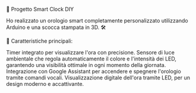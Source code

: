 🚀 Progetto Smart Clock DIY

Ho realizzato un orologio smart completamente personalizzato utilizzando Arduino e una scocca stampata in 3D. 🛠️

🔹 Caratteristiche principali:

Timer integrato per visualizzare l'ora con precisione.
Sensore di luce ambientale che regola automaticamente il colore e l'intensità dei LED, garantendo una visibilità ottimale in ogni momento della giornata.
Integrazione con Google Assistant per accendere e spegnere l'orologio tramite comandi vocali.
Visualizzazione digitale dell'ora tramite LED, per un design moderno e accattivante.
